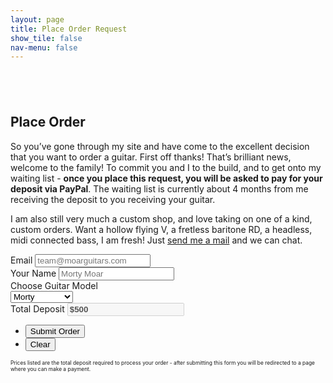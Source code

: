 ```yaml
---
layout: page
title: Place Order Request
show_tile: false
nav-menu: false
---
```


<!-- Main -->
<div id="main" class="alt">

<!-- Intro -->
<section>
	<div class="inner">
		<section style="margin-top: 6em" >
			<h2>Place Order</h2>
			<!-- Success! -->
			<div id="showme" style="display:none;" class="box order-success">
				<div class="loader" id="loader"></div>
				<div id="order-success-message" class="order-success-message">
					<h3>Order Placed - Deposit Required</h3>
					<p>Your order request has been placed and I will be in touch soon about the details of your build.</p>
					<p>A deposit is required before your name can be added to our waitlist.</p>
					<ul class="actions">
						<li><input type="button" value="Pay Deposit Now" class="special" onclick="window.location.assign('/checkout/' + guitarmodel.value,'newtab')"/></li>
					</ul>
				</div>
			</div>
			<p>So you’ve gone through my site and have come to the excellent decision that you want to order a guitar. First off thanks! That’s brilliant news, welcome to the family! To commit you and I to the build, and to get onto my waiting list - <strong>once you place this request, you will be asked to pay for your deposit via PayPal</strong>. The waiting list is currently about 4 months from me receiving the deposit to you receiving your guitar.</p> 
			<p>I am also still very much a custom shop, and love taking on one of a kind, custom orders. Want a hollow flying V, a fretless baritone RD, a headless, midi connected bass, I am fresh! Just <a href="{{ 'contact' | relative_url }}">send me a mail</a> and we can chat.</p>
			<!-- Form -->
			<form id="order-request" method="post" action="https://formspree.io/xdowqbno">
				<div class="field">
					<label for="customer">Email</label>
					<input type="email" id="email" placeholder="team@moarguitars.com" name="email" required/>
				</div>
				<div class="field">
					<label for="name">Your Name</label>
					<input type="text" id="yourname" placeholder="Morty Moar" name="customer" required/>
				</div>
				<div class="field half first">
					<label for="guitarmodel">Choose Guitar Model</label>
					<div class="select-wrapper">
						<select name="deposit" id="guitarmodel" onchange="updateTotals()" required>
							<option name="morty" value="500" selected="selected">Morty</option>
							<option name="morty-hollow" value="600">Hollow Morty</option>
							<option name="offset" value="700">Moar Offset</option>
							<option name="bass" value="700">Bass</option>
							<option name="solid-bass" value="800">Hollow Bass</option>
							<option name="wayfair" value="1000">Wayfair</option>
						</select>
					</div>
				</div>
				<div class="field half">
					<label for="customer">Total Deposit</label>
					<input style="font-weight: 700;" type="text" value="$500" id="payment-total" name="total-price" disabled>
					<!-- Next Page -->
					<input type="hidden" name="_next" id="next" value="{{ site.baseurl }}/order-placed?deposit=500" />
				</div>
				<ul class="actions">
					<li><input id="submit" type="submit" value="Submit Order" class="special"/></li>
					<li><input id="reset" type="reset" value="Clear" /></li>
				</ul>
				<p style="font-size:0.6em">Prices listed are the total deposit required to process your order - after submitting this form you will be redirected to a page where you can make a payment.</p>	
			</form>	
		</section>
	</div>
</section>

<!-- Form Script -->
<script>
function updateTotals() {
    // Checkboxes
    var inputs = document.getElementById('order-request').getElementsByTagName('input');

    // Selected Options
    var guitar = document.getElementById("guitarmodel");
	var guitarcost = parseInt(guitar.options[guitar.selectedIndex].getAttribute('value'));

	// Totals for text
    document.getElementById('payment-total').value = '$' + guitarcost;
    document.getElementById('next').value = '{{ site.baseurl }}/order-placed?deposit=' + guitarcost;
    
}

var section = document.getElementById('order-request');
var inputs = section.getElementsByTagName('input');
for (var i = 0, num = inputs.length; i < num; i++) {
    inputs[i].addEventListener('change', updateTotals);
}


</script>


